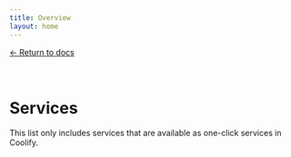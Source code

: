 ```yaml
---
title: Overview
layout: home
---
```


<div class="pt-20">
    <a href="/docs/get-started/introduction/" class="text-md hover:text-purple-800 dark:hover:text-purple-700 transition-colors">
        <- Return to docs
    </a>
</div>
<br/>
<br/>

# Services

This list only includes services that are available as one-click services in Coolify.

<ServicesList />